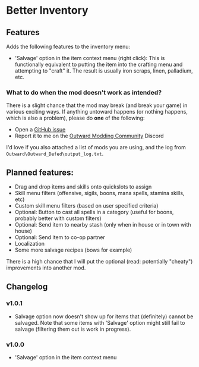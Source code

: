 # Better Inventory

## Features
Adds the following features to the inventory menu:
- 'Salvage' option in the item context menu (right click): This is functionally equivalent to putting the item into the crafting menu and attempting to "craft" it. 
The result is usually iron scraps, linen, palladium, etc.

### What to do when the mod doesn't work as intended?
There is a slight chance that the mod may break (and break your game) in various exciting ways.
If anything untoward happens (or nothing happens, which is also a problem), please do **one** of the following:
 - Open a [GitHub issue](https://github.com/Faeryn/OutwardBetterInventory/issues/new)
 - Report it to me on the [Outward Modding Community](https://discord.gg/zKyfGmy7TR) Discord

I'd love if you also attached a list of mods you are using, and the log from `Outward\Outward_Defed\output_log.txt`.

 
## Planned features:
- Drag and drop items and skills onto quickslots to assign
- Skill menu filters (offensive, sigils, boons, mana spells, stamina skills, etc)
- Custom skill menu filters (based on user specified criteria)
- Optional: Button to cast all spells in a category (useful for boons, probably better with custom filters)
- Optional: Send item to nearby stash (only when in house or in town with house)
- Optional: Send item to co-op partner
- Localization
- Some more salvage recipes (bows for example)

There is a high chance that I will put the optional (read: potentially "cheaty") improvements into another mod.

## Changelog

### v1.0.1
- Salvage option now doesn't show up for items that (definitely) cannot be salvaged. Note that some items with 'Salvage' option might still fail to salvage (filtering them out is work in progress).

### v1.0.0
- 'Salvage' option in the item context menu